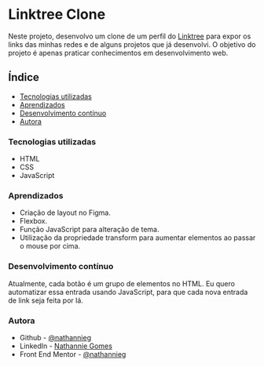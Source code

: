 # Linktree Clone

Neste projeto, desenvolvo um clone de um perfil do [Linktree](https://linktr.ee/) para expor os links das minhas redes e de alguns projetos que já desenvolvi. O objetivo do projeto é apenas praticar conhecimentos em desenvolvimento web.

## Índice

- [Tecnologias utilizadas](#tecnologias)
- [Aprendizados](#aprendizados)
- [Desenvolvimento contínuo](#desenvolvimento)
- [Autora](#autora)

### Tecnologias utilizadas

- HTML
- CSS
- JavaScript

### Aprendizados

- Criação de layout no Figma.
- Flexbox.
- Função JavaScript para alteração de tema.
- Utilização da propriedade transform para aumentar elementos ao passar o mouse por cima.

### Desenvolvimento contínuo

Atualmente, cada botão é um grupo de elementos no HTML. Eu quero automatizar essa entrada usando JavaScript, para que cada nova entrada de link seja feita por lá.

### Autora

- Github - [@nathannieg](https://github.com/nathannieg)
- LinkedIn - [Nathannie Gomes](https://www.frontendmentor.io/profile/nathannieg)
- Front End Mentor - [@nathannieg](https://www.frontendmentor.io/profile/nathannieg)
